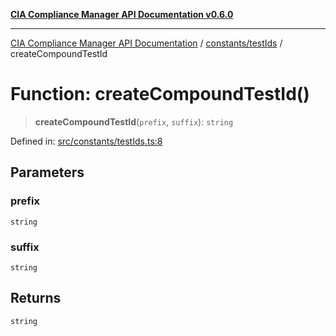 [**CIA Compliance Manager API Documentation v0.6.0**](../../../README.md)

***

[CIA Compliance Manager API Documentation](../../../modules.md) / [constants/testIds](../README.md) / createCompoundTestId

# Function: createCompoundTestId()

> **createCompoundTestId**(`prefix`, `suffix`): `string`

Defined in: [src/constants/testIds.ts:8](https://github.com/Hack23/cia-compliance-manager/blob/ca083b463223765b22422b66b3a43930241849bd/src/constants/testIds.ts#L8)

## Parameters

### prefix

`string`

### suffix

`string`

## Returns

`string`
